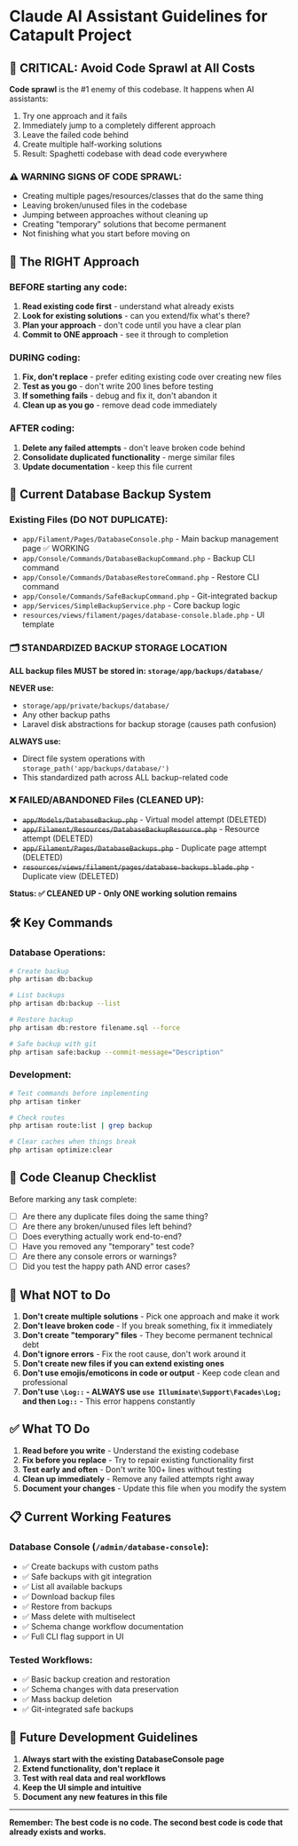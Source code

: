# Claude AI Assistant Guidelines for Catapult Project

## 🚨 CRITICAL: Avoid Code Sprawl at All Costs

**Code sprawl** is the #1 enemy of this codebase. It happens when AI assistants:
1. Try one approach and it fails
2. Immediately jump to a completely different approach 
3. Leave the failed code behind
4. Create multiple half-working solutions
5. Result: Spaghetti codebase with dead code everywhere

### ⚠️ WARNING SIGNS OF CODE SPRAWL:
- Creating multiple pages/resources/classes that do the same thing
- Leaving broken/unused files in the codebase
- Jumping between approaches without cleaning up
- Creating "temporary" solutions that become permanent
- Not finishing what you start before moving on

## 🎯 The RIGHT Approach

### BEFORE starting any code:
1. **Read existing code first** - understand what already exists
2. **Look for existing solutions** - can you extend/fix what's there?
3. **Plan your approach** - don't code until you have a clear plan
4. **Commit to ONE approach** - see it through to completion

### DURING coding:
1. **Fix, don't replace** - prefer editing existing code over creating new files
2. **Test as you go** - don't write 200 lines before testing
3. **If something fails** - debug and fix it, don't abandon it
4. **Clean up as you go** - remove dead code immediately

### AFTER coding:
1. **Delete any failed attempts** - don't leave broken code behind
2. **Consolidate duplicated functionality** - merge similar files
3. **Update documentation** - keep this file current

## 📁 Current Database Backup System

### Existing Files (DO NOT DUPLICATE):
- `app/Filament/Pages/DatabaseConsole.php` - Main backup management page ✅ WORKING
- `app/Console/Commands/DatabaseBackupCommand.php` - Backup CLI command
- `app/Console/Commands/DatabaseRestoreCommand.php` - Restore CLI command  
- `app/Console/Commands/SafeBackupCommand.php` - Git-integrated backup
- `app/Services/SimpleBackupService.php` - Core backup logic
- `resources/views/filament/pages/database-console.blade.php` - UI template

### 🗂️ STANDARDIZED BACKUP STORAGE LOCATION
**ALL backup files MUST be stored in: `storage/app/backups/database/`**

**NEVER use:**
- `storage/app/private/backups/database/` 
- Any other backup paths
- Laravel disk abstractions for backup storage (causes path confusion)

**ALWAYS use:**
- Direct file system operations with `storage_path('app/backups/database/')`
- This standardized path across ALL backup-related code

### ❌ FAILED/ABANDONED Files (CLEANED UP):
- ~~`app/Models/DatabaseBackup.php`~~ - Virtual model attempt (DELETED)
- ~~`app/Filament/Resources/DatabaseBackupResource.php`~~ - Resource attempt (DELETED)
- ~~`app/Filament/Pages/DatabaseBackups.php`~~ - Duplicate page attempt (DELETED)
- ~~`resources/views/filament/pages/database-backups.blade.php`~~ - Duplicate view (DELETED)

**Status: ✅ CLEANED UP - Only ONE working solution remains**

## 🛠 Key Commands

### Database Operations:
```bash
# Create backup
php artisan db:backup

# List backups  
php artisan db:backup --list

# Restore backup
php artisan db:restore filename.sql --force

# Safe backup with git
php artisan safe:backup --commit-message="Description"
```

### Development:
```bash
# Test commands before implementing
php artisan tinker

# Check routes
php artisan route:list | grep backup

# Clear caches when things break
php artisan optimize:clear
```

## 🧹 Code Cleanup Checklist

Before marking any task complete:

- [ ] Are there any duplicate files doing the same thing?
- [ ] Are there any broken/unused files left behind?
- [ ] Does everything actually work end-to-end?
- [ ] Have you removed any "temporary" test code?
- [ ] Are there any console errors or warnings?
- [ ] Did you test the happy path AND error cases?

## 🚫 What NOT to Do

1. **Don't create multiple solutions** - Pick one approach and make it work
2. **Don't leave broken code** - If you break something, fix it immediately
3. **Don't create "temporary" files** - They become permanent technical debt
4. **Don't ignore errors** - Fix the root cause, don't work around it
5. **Don't create new files if you can extend existing ones**
6. **Don't use emojis/emoticons in code or output** - Keep code clean and professional
7. **Don't use `\Log::` - ALWAYS use `use Illuminate\Support\Facades\Log;` and then `Log::`** - This error happens constantly

## ✅ What TO Do

1. **Read before you write** - Understand the existing codebase
2. **Fix before you replace** - Try to repair existing functionality first
3. **Test early and often** - Don't write 100+ lines without testing
4. **Clean up immediately** - Remove any failed attempts right away
5. **Document your changes** - Update this file when you modify the system

## 📋 Current Working Features

### Database Console (`/admin/database-console`):
- ✅ Create backups with custom paths
- ✅ Safe backups with git integration  
- ✅ List all available backups
- ✅ Download backup files
- ✅ Restore from backups
- ✅ Mass delete with multiselect
- ✅ Schema change workflow documentation
- ✅ Full CLI flag support in UI

### Tested Workflows:
- ✅ Basic backup creation and restoration
- ✅ Schema changes with data preservation  
- ✅ Mass backup deletion
- ✅ Git-integrated safe backups

## 🔄 Future Development Guidelines

1. **Always start with the existing DatabaseConsole page**
2. **Extend functionality, don't replace it**
3. **Test with real data and real workflows**
4. **Keep the UI simple and intuitive**
5. **Document any new features in this file**

---

**Remember: The best code is no code. The second best code is code that already exists and works.**